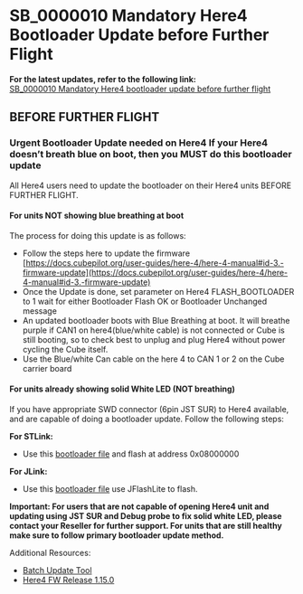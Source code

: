 # SB\_0000010 Mandatory Here4 Bootloader Update before Further Flight

**For the latest updates, refer to the following link:**\
[SB\_0000010 Mandatory Here4 bootloader update before further flight](https://discuss.cubepilot.org/t/sb-0000010-mandatory-here4-bootloader-update-before-further-flight/15630)

## BEFORE FURTHER FLIGHT

### Urgent Bootloader Update needed on Here4 If your Here4 doesn’t breath blue on boot, then you MUST do this bootloader update <a href="#p-42708-urgent-bootloader-update-needed-on-here4-if-your-here4-doesnt-breath-blue-on-boot-then-you-m" id="p-42708-urgent-bootloader-update-needed-on-here4-if-your-here4-doesnt-breath-blue-on-boot-then-you-m"></a>

All Here4 users need to update the bootloader on their Here4 units BEFORE FURTHER FLIGHT.

#### For units NOT showing blue breathing at boot <a href="#p-42708-for-units-not-showing-blue-breathing-at-boot-3" id="p-42708-for-units-not-showing-blue-breathing-at-boot-3"></a>

The process for doing this update is as follows:

* Follow the steps here to update the firmware [https://docs.cubepilot.org/user-guides/here-4/here-4-manual#id-3.-firmware-update](https://docs.cubepilot.org/user-guides/here-4/here-4-manual#id-3.-firmware-update)
* Once the Update is done, set parameter on Here4 FLASH\_BOOTLOADER to 1 wait for either Bootloader Flash OK or Bootloader Unchanged message
* An updated bootloader boots with Blue Breathing at boot. It will breathe purple if CAN1 on here4(blue/white cable) is not connected or Cube is still booting, so to check best to unplug and plug Here4 without power cycling the Cube itself.
* Use the Blue/white Can cable on the here 4 to CAN 1 or 2 on the Cube carrier board

#### For units already showing solid White LED (NOT breathing) <a href="#p-42708-for-units-already-showing-solid-white-led-not-breathing-4" id="p-42708-for-units-already-showing-solid-white-led-not-breathing-4"></a>

If you have appropriate SWD connector (6pin JST SUR) to Here4 available, and are capable of doing a bootloader update. Follow the following steps:

**For STLink:**

* Use this [bootloader file](https://github.com/CubePilot/GNSSPeriph-release/raw/refs/heads/release/bootloaders/Here4_bl.bin) and flash at address 0x08000000

**For JLink:**

* Use this [bootloader file](https://github.com/CubePilot/GNSSPeriph-release/raw/refs/heads/release/bootloaders/Here4_bl.hex) use JFlashLite to flash.

**Important: For users that are not capable of opening Here4 unit and updating using JST SUR and Debug probe to fix solid white LED, please contact your Reseller for further support. For units that are still healthy make sure to follow primary bootloader update method.**

Additional Resources:

* [Batch Update Tool](https://github.com/CubePilot/DroneCAN-Batch-Updater/blob/v0.0.1/Here4%20Batch%20Update%20User%20Manual.md)
* [Here4 FW Release 1.15.0](https://github.com/CubePilot/GNSSPeriph-release/releases/tag/v1.15.0)
